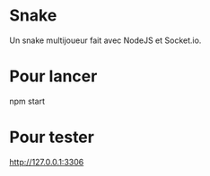 # Snake
Un snake multijoueur fait avec NodeJS et Socket.io.

# Pour lancer 
npm start

# Pour tester
http://127.0.0.1:3306
